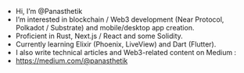 - Hi, I’m @Panasthetik
- I’m interested in blockchain / Web3 development (Near Protocol, Polkadot / Substrate) and mobile/desktop app creation.
- Proficient in Rust, Next.js / React and some Solidity.
- Currently learning Elixir (Phoenix, LiveView) and Dart (Flutter). 
- I also write technical articles and Web3-related content on Medium :
- https://medium.com/@panasthetik

<!---
Panasthetik/Panasthetik is a ✨ special ✨ repository because its `README.md` (this file) appears on your GitHub profile.
You can click the Preview link to take a look at your changes.
--->
